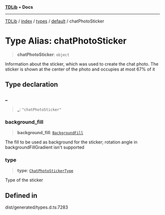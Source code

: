 [**TDLib**](../../../../../../README.md) • **Docs**

***

[TDLib](../../../../../../modules.md) / [index](../../../../../README.md) / [types](../../../README.md) / [default](../README.md) / chatPhotoSticker

# Type Alias: chatPhotoSticker

> **chatPhotoSticker**: `object`

Information about the sticker, which was used to create the chat photo. The sticker is shown at the center of the photo and occupies at most 67% of it

## Type declaration

### \_

> **\_**: `"chatPhotoSticker"`

### background\_fill

> **background\_fill**: [`BackgroundFill`](BackgroundFill.md)

The fill to be used as background for the sticker; rotation angle in backgroundFillGradient isn't supported

### type

> **type**: [`ChatPhotoStickerType`](ChatPhotoStickerType.md)

Type of the sticker

## Defined in

dist/generated/types.d.ts:7283
